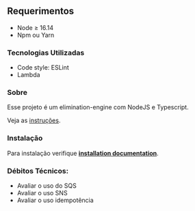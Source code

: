 ## Requerimentos

- Node &ge; 16.14
- Npm ou Yarn

### Tecnologias Utilizadas

- Code style: ESLint
- Lambda

### Sobre

Esse projeto é um elimination-engine com NodeJS e Typescript.

Veja as [instruções](docs/installation.md).

### Instalação

Para instalação verifique **[installation documentation](docs/installation.md)**.

### Débitos Técnicos:

- Avaliar o uso do SQS
- Avaliar o uso SNS
- Avaliar o uso idempotência
